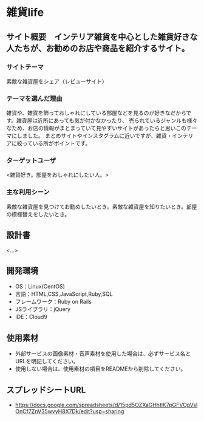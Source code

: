 # 雑貨life

## サイト概要　インテリア雑貨を中心とした雑貨好きな人たちが、お勧めのお店や商品を紹介するサイト。
### サイトテーマ

素敵な雑貨屋をシェア（レビューサイト）

### テーマを選んだ理由
雑貨や、雑貨を飾っておしゃれにしている部屋などを見るのが好きなだからです。雑貨屋は近所にあっても気が付かなかったり、
売られているジャンルも様々なため、お店の情報がまとまっていて見やすいサイトがあったらと思いこのテーマにしました。
まとめサイトやインスタグラムに近いですが、雑貨・インテリアに絞っている所がポイントです。

### ターゲットユーザ
<雑貨好き。部屋をおしゃれにしたい人。>

### 主な利用シーン
素敵な雑貨屋を見つけてお勧めしたいとき。素敵な雑貨屋を知りたいとき。部屋の模様替えをしたいとき。

## 設計書
<...>

## 開発環境
- OS：Linux(CentOS)
- 言語：HTML,CSS,JavaScript,Ruby,SQL
- フレームワーク：Ruby on Rails
- JSライブラリ：jQuery
- IDE：Cloud9

## 使用素材
- 外部サービスの画像素材・音声素材を使用した場合は、必ずサービス名とURLを明記してください。
- 使用しない場合は、使用素材の項目をREADMEから削除してください。

## スプレッドシートURL
- https://docs.google.com/spreadsheets/d/15pd5OZXaGHhtlK7pGFVOpVslOnCf7ZnV35wvyH8X7Dk/edit?usp=sharing
